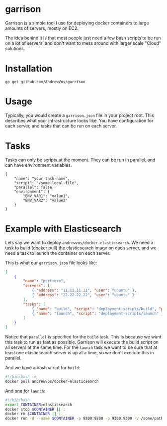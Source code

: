 # garrison

Garrison is a simple tool I use for deploying docker containers to large amounts
of servers, mostly on EC2.

The idea behind it is that most people just need a few bash scripts to be run on
a lot of servers, and don't want to mess around with larger scale "Cloud" solutions.

# Installation

	go get github.com/AndrewVos/garrison

# Usage

Typically, you would create a ```garrison.json``` file in your project root.
This describes what your infrastructure looks like.
You have configuration for each server, and tasks that can be run on each server.

# Tasks
Tasks can only be scripts at the moment. They can be run in parallel, and can have
environment variables.

	{
		"name": "your-task-name",
		"script": "/some-local-file",
		"parallel": false,
		"environment": {
			"ENV_VAR1": "value1",
			"ENV_VAR2": "value2"
		}
	}

# Example with Elasticsearch

Lets say we want to deploy ```andrewvos/docker-elasticsearch```. We need a task
to build (docker pull) the elasticsearch image on each server, and we need a task
to launch the container on each server.

This is what our ```garrison.json``` file looks like:

```json
[
	{
		"name": "portiere",
		"servers": [
			{ "address": "11.11.11.11", "user": "ubuntu" },
			{ "address": "22.22.22.22", "user": "ubuntu" }
		],
		"tasks": [
			{ "name": "build", "script": "deployment-scripts/build", "parallel": true },
			{ "name": "launch", "script": "deployment-scripts/launch" }
		]
	}
]
```

Notice that ```parallel``` is specified for the ```build``` task. This is because we want this task to run
as fast as possible. Garrison will execute the build script on all servers at the same time.
For the ```launch``` task we want to be sure that at least one elasticsearch server is up at a time, so we
don't execute this in parallel.

And we have a bash script for ```build```:

```bash
#!/bin/bash -e
docker pull andrewvos/docker-elasticsearch
```

And one for ```launch```:

```bash
#!/bin/bash
export CONTAINER=elasticsearch
docker stop $CONTAINER || :
docker rm $CONTAINER || :
docker run -d --name $CONTAINER -p 9200:9200 -p 9300:9300 -v /some/path:/var/lib/elasticsearch andrewvos/docker-elasticsearch
```
